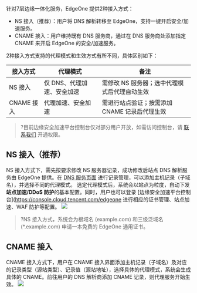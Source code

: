 针对7层边缘一体化服务，EdgeOne 提供2种接入方式：

- NS 接入（推荐）：用户将 DNS 解析转移至 EdgeOne，支持一键开启安全/加速服务。
- CNAME 接入：用户维持既有 DNS 服务商，通过在 DNS 服务商处添加指定 CNAME 来开启 EdgeOne 的安全/加速服务。



2种接入方式支持的代理模式和生效方式有所不同，具体区别如下：

| 接入方式   | 代理模式                   | 备注                                          |
| ---------- | -------------------------- | --------------------------------------------- |
| NS 接入    | 仅 DNS、代理加速、安全加速 | 需修改 NS 服务器；选中代理模式后代理自动生效  |
| CNAME 接入 | 代理加速、安全加速         | 需进行站点验证；按需添加 CNAME 记录后代理生效 |

>?目前边缘安全加速平台控制台仅对部分用户开放，如需访问控制台，请 [联系我们](https://cloud.tencent.com/online-service) 开通权限。

## NS 接入（推荐）
NS 接入方式下，需先按要求修改 NS 服务器记录，成功修改后站点 DNS 解析服务由 EdgeOne 提供。在 [DNS 服务页面](https://console.cloud.tencent.com/edgeone/dns) 进行记录管理，可以添加主机记录（子域名），并选择不同的代理模式。 选定代理模式后，系统会以站点为粒度，自动下发**站点加速/DDoS  防护**的基本配置。同时，用户也可以登录 [边缘安全加速平台控制台](https://console.cloud.tencent.com/edgeone 进行相应的证书管理、站点加速、WAF 防护等配置。
![](https://qcloudimg.tencent-cloud.cn/raw/0002927b77c9ddb29e19e0ba763c1c9a.png)
>?NS 接入方式，系统会为根域名 (example.com) 和三级泛域名 (*.example.com) 申请一本免费的 EdgeOne 通用证书。



## CNAME 接入
CNAME 接入方式下，用户在 CNAME 接入界面添加主机记录（子域名）及对应的记录类型（源站类型）、记录值（源站地址），选择具体的代理模式，系统会生成具体的 CNAME。前往用户的 DNS 解析商添加  CNAME 记录，则代理服务开始生效。
![](https://qcloudimg.tencent-cloud.cn/raw/fcb33b44a4df2ff31c46d9667b468725.png)
